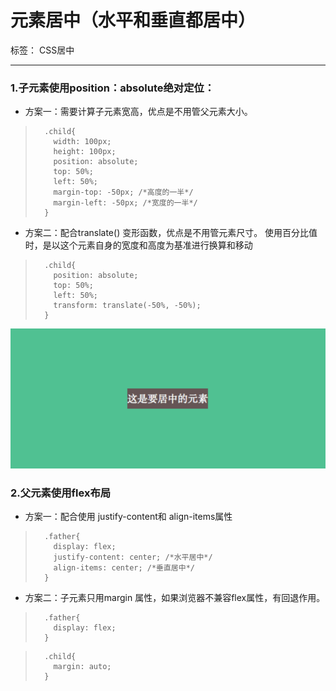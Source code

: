 ﻿# 元素居中（水平和垂直都居中）

标签： CSS居中

---

### 1.子元素使用position：absolute绝对定位：

 - 方案一：需要计算子元素宽高，优点是不用管父元素大小。

>       .child{
>         width: 100px;
>         height: 100px;
>         position: absolute;
>         top: 50%;
>         left: 50%;
>         margin-top: -50px; /*高度的一半*/
>         margin-left: -50px; /*宽度的一半*/
>       }

 
- 方案二：配合translate() 变形函数，优点是不用管元素尺寸。
使用百分比值时，是以这个元素自身的宽度和高度为基准进行换算和移动

>       .child{
>         position: absolute;
>         top: 50%;
>         left: 50%;
>         transform: translate(-50%, -50%);
>       }
![center][1]
 
### 2.父元素使用flex布局
 - 方案一：配合使用 justify-content和 align-items属性

>       .father{
>         display: flex;
>         justify-content: center; /*水平居中*/
>         align-items: center; /*垂直居中*/
>       }

 - 方案二：子元素只用margin 属性，如果浏览器不兼容flex属性，有回退作用。

>       .father{
>         display: flex;
>       }

>       .child{
>         margin: auto;
>       }

  [1]: https://github.com/liva92/CSS/blob/master/images/center.png